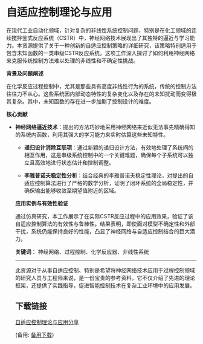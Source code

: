 # 自适应控制理论与应用

在现代工业自动化领域，针对复杂的非线性系统控制问题，特别是在化工领域的连续搅拌釜式反应系统（CSTR）中，神经网络技术展现出了其独特的逼近与学习能力。本资源提供了关于一种创新的自适应控制策略的详细研究，该策略特别适用于包含未知函数的一类串级CSTR反应系统。这项工作深入探讨了如何利用神经网络来克服传统控制方法难以处理的非线性和不确定性挑战。

**背景及问题阐述**

在化学反应过程控制中，尤其是那些具有高度非线性行为的系统，传统的控制方法往往力不从心。这些系统因内部动态特性的复杂变化以及存在的未知扰动而变得极其复杂。其中，未知函数的存在进一步加剧了控制设计的难度。

**核心贡献**

- **神经网络逼近技术**：提出的方法巧妙地采用神经网络来近似无法事先精确得知的系统内函数，利用其强大的学习能力来实时估算这些未知特性。

  - **递归设计消除互联项**：通过新颖的递归设计方法，有效地处理了系统间的相互作用，这是串级系统控制中的一个关键难题，确保每个子系统可以独立且高效地进行状态估计和控制调整。

  - **李雅普诺夫稳定性分析**：结合经典的李雅普诺夫稳定性理论，对提出的自适应控制算法进行了严格的数学分析，证明了闭环系统的全局稳定性，并确保输出能够收敛至期望值附近的区域。

  **应用实例与有效性验证**

  通过仿真研究，本工作展示了在实际CSTR反应过程中的应用效果，验证了该自适应控制算法的有效性与鲁棒性。结果表明，即使面对模型不确定性和外部干扰，系统仍能保持良好的性能，凸显了神经网络与自适应控制结合的巨大潜力。

  **关键词**：
  神经网络、过程控制、化学反应器、非线性系统

  ---

  此资源对于从事自适应控制、特别是希望将神经网络技术应用于过程控制领域的研究人员与工程师来说，是一份宝贵的参考资料，它不仅介绍了先进的理论框架，还提供了实践指导，促进智能控制技术在复杂工业环境中的应用发展。

  ## 下载链接
  [自适应控制理论与应用分享](https://pan.quark.cn/s/8ef0d3d798df) 

  (备用: [备用下载](https://pan.baidu.com/s/1AHiQTDcMR3YPjL0lgrVEoQ?pwd=t22v))
